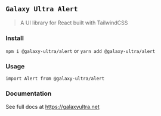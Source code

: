 ## `Galaxy Ultra Alert`

> A UI library for React built with TailwindCSS

### Install

`npm i @galaxy-ultra/alert`
or
`yarn add @galaxy-ultra/alert`

### Usage
```
import Alert from @galaxy-ultra/alert
```
### Documentation
See full docs at https://galaxyultra.net
